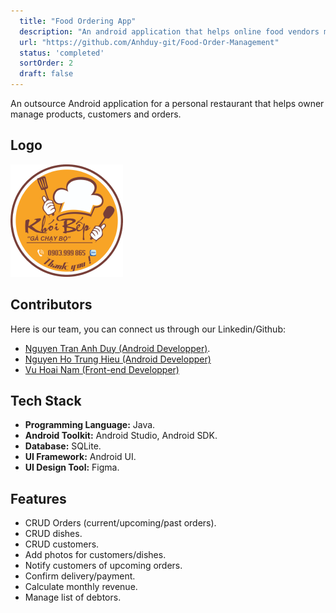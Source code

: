 ```yaml
---
  title: "Food Ordering App"
  description: "An android application that helps online food vendors manage orders, customers list and menu."
  url: "https://github.com/Anhduy-git/Food-Order-Management"
  status: 'completed'
  sortOrder: 2
  draft: false
---
```


An outsource Android application for a personal restaurant that helps owner manage products, customers and orders.

## Logo

![Logo](../../assets/food-order-1.png)

## Contributors

Here is our team, you can connect us through our Linkedin/Github:

- [Nguyen Tran Anh Duy (Android Developper)](https://www.linkedin.com/in/duy-nguyen-tran-anh/).
- [Nguyen Ho Trung Hieu (Android Developper)](https://github.com/nhthieu)
- [Vu Hoai Nam (Front-end Developper)](https://github.com/namhoai1109)

## Tech Stack

- **Programming Language:** Java.
- **Android Toolkit:** Android Studio, Android SDK.
- **Database:** SQLite.
- **UI Framework:** Android UI.
- **UI Design Tool:** Figma.

## Features

- CRUD Orders (current/upcoming/past orders).
- CRUD dishes.
- CRUD customers.
- Add photos for customers/dishes.
- Notify customers of upcoming orders.
- Confirm delivery/payment.
- Calculate monthly revenue.
- Manage list of debtors.